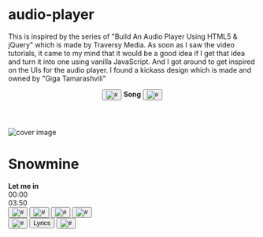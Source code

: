 # audio-player
This is inspired by the series of "Build An Audio Player Using HTML5 &amp; jQuery" which is made by Traversy Media. As soon as I saw the video tutorials, it came to my mind that it would be a good idea if I get that idea and turn it into one using vanilla JavaScript. And I got around to get inspired on the UIs for the audio player. I found a kickass design which is made and owned by "Giga Tamarashvili"

<!DOCTYPE html>
<html lang="en">
<head>
  <meta charset="UTF-8">
  <meta name="viewport" content="width=device-width, initial-scale=1.0">
  <title>Audio Player using HTML5 Audio API</title>
  <link href="https://fonts.googleapis.com/css2?family=Nunito:wght@200;400;600;800&display=swap" rel="stylesheet">
  <link rel="stylesheet" href="./css/reboot.css">
  <link rel="stylesheet" href="./css/styles.css">
</head>
<body>
  <div class="player-wrap d-flex flex-column">
    <header class="player-head d-flex">
        <button type="button" class="btn--prev d-flex" title="Back to the list">
          <img src="./img/rounded-left.svg" class="arrow" alt="#">
        </button>
        <strong>Song</strong>
        <button type="button" class="btn--menu d-flex" title="Watch the menu">
          <img src="./img/more-horizontal-outline.svg" class="dot3" alt="#">
        </button>
    </header>
    <main class="player-main d-flex flex-column">
      <div class="group--meta d-flex flex-column">
        <img alt="cover image" class="cover-image" src="./img/@temp-cover.png">
        <h1 class="song-title">Snowmine</h1>
        <strong class="song-artist">Let me in</strong>
      </div>
      <div class="group--progress d-flex">
        <span id="time-gone" class="time-marker time--gone">00:00</span>
        <div id="progressbar" class="progressbar">
          <span id="tracker" class="progressbar-tracker"></span>
        </div>
        <span id="time-left" class="time-marker time--left">03:50</span>
      </div>
      <div class="group--song-controller d-flex">
        <button class="btn--prev" type="button" id="prev" title="Go to the previous song">
          <img src="./img/arrow-left.svg" alt="#">
        </button>
        <button class="btn--play" type="button" id="play" title="Play the song">
          <img src="./img/play.svg" alt="#">
        </button>
        <button class="btn--pause" type="button" id="pause" title="Pause the song">
          <img src="./img/stop.svg" alt="#">
        </button>
        <button class="btn--next" type="button" id="next" title="Go to the next song">
          <img src="./img/arrow-right.svg" alt="#">
        </button>
      </div>
      <div class="group--play-controller d-flex">
        <button type="button" id="prev" title="shuffle" class="btn--shuffle">
          <img src="./img/shuffle-2-outline.svg" alt="#">
        </button>
        <button type="button" id="play" class="btn--lyrics">Lyrics</button>
        <button type="button" id="pause"title="repeat" class="btn--repeat">
          <img src="./img/repeat-outline.svg" alt="#">
        </button>
        <!-- <iframe width="100%" height="300" scrolling="no" frameborder="no" allow="autoplay" src="https://w.soundcloud.com/player/?url=https%3A//api.soundcloud.com/tracks/762554689&color=%23ff5500&auto_play=false&hide_related=false&show_comments=true&show_user=true&show_reposts=false&show_teaser=true&visual=true"></iframe><div style="font-size: 10px; color: #cccccc;line-break: anywhere;word-break: normal;overflow: hidden;white-space: nowrap;text-overflow: ellipsis; font-family: Interstate,Lucida Grande,Lucida Sans Unicode,Lucida Sans,Garuda,Verdana,Tahoma,sans-serif;font-weight: 100;"><a href="https://soundcloud.com/taylorswiftofficial" title="Taylor Swift" target="_blank" style="color: #cccccc; text-decoration: none;">Taylor Swift</a> · <a href="https://soundcloud.com/taylorswiftofficial/the-man-live-from-paris" title="The Man (Live From Paris)" target="_blank" style="color: #cccccc; text-decoration: none;">The Man (Live From Paris)</a></div> -->
      </div>
    </main>
  </div>
</body>
</html>
